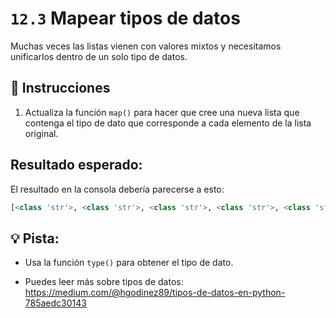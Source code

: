 # `12.3` Mapear tipos de datos

Muchas veces las listas vienen con valores mixtos y necesitamos unificarlos dentro de un solo tipo de datos.

## 📝 Instrucciones

1. Actualiza la función `map()` para hacer que cree una nueva lista que contenga el tipo de dato que corresponde a cada elemento de la lista original.

## Resultado esperado:

El resultado en la consola debería parecerse a esto:

```py
[<class 'str'>, <class 'str'>, <class 'str'>, <class 'str'>, <class 'str'>, <class 'str'>, <class 'int'>, <class 'int'>]
```

## 💡 Pista:

+ Usa la función `type()` para obtener el tipo de dato.

+ Puedes leer más sobre tipos de datos: https://medium.com/@hgodinez89/tipos-de-datos-en-python-785aedc30143
